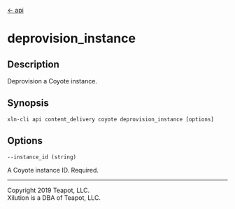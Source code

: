 [<- api](../../../api/index.md)

# deprovision_instance

## Description

Deprovision a Coyote instance.

## Synopsis

```
xln-cli api content_delivery coyote deprovision_instance [options]
```

## Options

`--instance_id (string)`

A Coyote instance ID. Required.

---
Copyright 2019 Teapot, LLC.  
Xilution is a DBA of Teapot, LLC.
